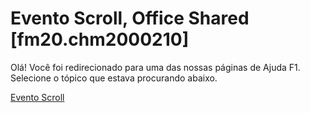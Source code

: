 
# Evento Scroll, Office Shared [fm20.chm2000210]

Olá! Você foi redirecionado para uma das nossas páginas de Ajuda F1. Selecione o tópico que estava procurando abaixo.

[Evento Scroll](http://msdn.microsoft.com/library/1b4f6243-ea9b-320c-1afd-9bb230823ffb%28Office.15%29.aspx)
